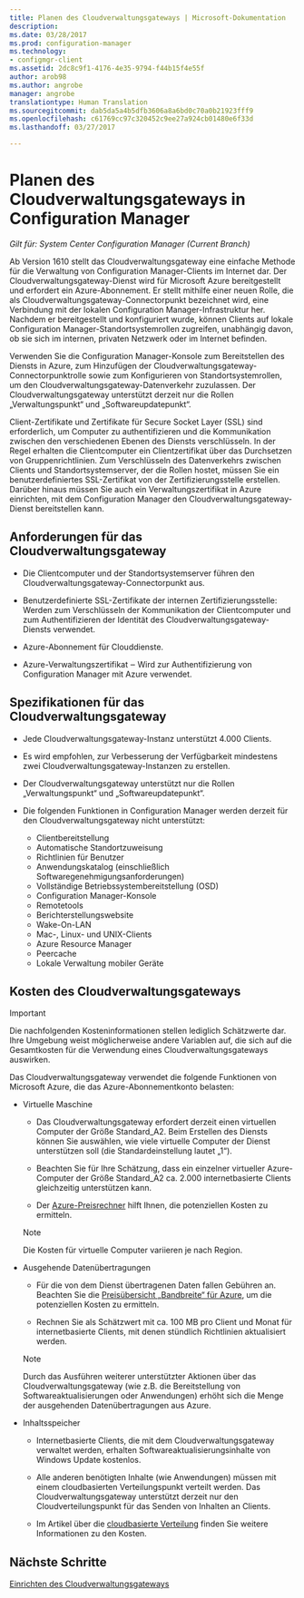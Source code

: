 ```yaml
---
title: Planen des Cloudverwaltungsgateways | Microsoft-Dokumentation
description: 
ms.date: 03/28/2017
ms.prod: configuration-manager
ms.technology:
- configmgr-client
ms.assetid: 2dc8c9f1-4176-4e35-9794-f44b15f4e55f
author: arob98
ms.author: angrobe
manager: angrobe
translationtype: Human Translation
ms.sourcegitcommit: dab5da5a4b5dfb3606a8a6bd0c70a0b21923fff9
ms.openlocfilehash: c61769cc97c320452c9ee27a924cb01480e6f33d
ms.lasthandoff: 03/27/2017

---
```


# <a name="plan-for-cloud-management-gateway-in-configuration-manager"></a>Planen des Cloudverwaltungsgateways in Configuration Manager

*Gilt für: System Center Configuration Manager (Current Branch)*

Ab Version 1610 stellt das Cloudverwaltungsgateway eine einfache Methode für die Verwaltung von Configuration Manager-Clients im Internet dar. Der Cloudverwaltungsgateway-Dienst wird für Microsoft Azure bereitgestellt und erfordert ein Azure-Abonnement. Er stellt mithilfe einer neuen Rolle, die als Cloudverwaltungsgateway-Connectorpunkt bezeichnet wird, eine Verbindung mit der lokalen Configuration Manager-Infrastruktur her. Nachdem er bereitgestellt und konfiguriert wurde, können Clients auf lokale Configuration Manager-Standortsystemrollen zugreifen, unabhängig davon, ob sie sich im internen, privaten Netzwerk oder im Internet befinden.

Verwenden Sie die Configuration Manager-Konsole zum Bereitstellen des Diensts in Azure, zum Hinzufügen der Cloudverwaltungsgateway-Connectorpunktrolle sowie zum Konfigurieren von Standortsystemrollen, um den Cloudverwaltungsgateway-Datenverkehr zuzulassen. Der Cloudverwaltungsgateway unterstützt derzeit nur die Rollen „Verwaltungspunkt“ und „Softwareupdatepunkt“.

Client-Zertifikate und Zertifikate für Secure Socket Layer (SSL) sind erforderlich, um Computer zu authentifizieren und die Kommunikation zwischen den verschiedenen Ebenen des Diensts verschlüsseln. In der Regel erhalten die Clientcomputer ein Clientzertifikat über das Durchsetzen von Gruppenrichtlinien. Zum Verschlüsseln des Datenverkehrs zwischen Clients und Standortsystemserver, der die Rollen hostet, müssen Sie ein benutzerdefiniertes SSL-Zertifikat von der Zertifizierungsstelle erstellen. Darüber hinaus müssen Sie auch ein Verwaltungszertifikat in Azure einrichten, mit dem Configuration Manager den Cloudverwaltungsgateway-Dienst bereitstellen kann.

## <a name="requirements-for-cloud-management-gateway"></a>Anforderungen für das Cloudverwaltungsgateway

-   Die Clientcomputer und der Standortsystemserver führen den Cloudverwaltungsgateway-Connectorpunkt aus.

-   Benutzerdefinierte SSL-Zertifikate der internen Zertifizierungsstelle: Werden zum Verschlüsseln der Kommunikation der Clientcomputer und zum Authentifizieren der Identität des Cloudverwaltungsgateway-Diensts verwendet.

-   Azure-Abonnement für Clouddienste.

-   Azure-Verwaltungszertifikat ‒ Wird zur Authentifizierung von Configuration Manager mit Azure verwendet.

## <a name="specifications-for-cloud-management-gateway"></a>Spezifikationen für das Cloudverwaltungsgateway

- Jede Cloudverwaltungsgateway-Instanz unterstützt 4.000 Clients.
- Es wird empfohlen, zur Verbesserung der Verfügbarkeit mindestens zwei Cloudverwaltungsgateway-Instanzen zu erstellen.
- Der Cloudverwaltungsgateway unterstützt nur die Rollen „Verwaltungspunkt“ und „Softwareupdatepunkt“.
-   Die folgenden Funktionen in Configuration Manager werden derzeit für den Cloudverwaltungsgateway nicht unterstützt:

    -   Clientbereitstellung
    -   Automatische Standortzuweisung
    -   Richtlinien für Benutzer
    -   Anwendungskatalog (einschließlich Softwaregenehmigungsanforderungen)
    -   Vollständige Betriebssystembereitstellung (OSD)
    -   Configuration Manager-Konsole
    -   Remotetools
    -   Berichterstellungswebsite
    -   Wake-On-LAN
    -   Mac-, Linux- und UNIX-Clients
    -   Azure Resource Manager
    -   Peercache
    -   Lokale Verwaltung mobiler Geräte

## <a name="cost-of-cloud-management-gateway"></a>Kosten des Cloudverwaltungsgateways

>[!IMPORTANT]
>Die nachfolgenden Kosteninformationen stellen lediglich Schätzwerte dar. Ihre Umgebung weist möglicherweise andere Variablen auf, die sich auf die Gesamtkosten für die Verwendung eines Cloudverwaltungsgateways auswirken.

Das Cloudverwaltungsgateway verwendet die folgende Funktionen von Microsoft Azure, die das Azure-Abonnementkonto belasten:

-   Virtuelle Maschine

    -   Das Cloudverwaltungsgateway erfordert derzeit einen virtuellen Computer der Größe Standard\_A2. Beim Erstellen des Diensts können Sie auswählen, wie viele virtuelle Computer der Dienst unterstützen soll (die Standardeinstellung lautet „1“).

    -   Beachten Sie für Ihre Schätzung, dass ein einzelner virtueller Azure-Computer der Größe Standard\_A2 ca. 2.000 internetbasierte Clients gleichzeitig unterstützen kann.

    -   Der [Azure-Preisrechner](https://azure.microsoft.com/en-us/pricing/calculator/) hilft Ihnen, die potenziellen Kosten zu ermitteln.

      >[!NOTE]
      >Die Kosten für virtuelle Computer variieren je nach Region.

-   Ausgehende Datenübertragungen

    -   Für die von dem Dienst übertragenen Daten fallen Gebühren an. Beachten Sie die [Preisübersicht „Bandbreite“ für Azure](https://azure.microsoft.com/en-us/pricing/details/bandwidth/), um die potenziellen Kosten zu ermitteln.

    -   Rechnen Sie als Schätzwert mit ca. 100 MB pro Client und Monat für internetbasierte Clients, mit denen stündlich Richtlinien aktualisiert werden.

    >[!NOTE]
    > Durch das Ausführen weiterer unterstützter Aktionen über das Cloudverwaltungsgateway (wie z.B. die Bereitstellung von Softwareaktualisierungen oder Anwendungen) erhöht sich die Menge der ausgehenden Datenübertragungen aus Azure.

-   Inhaltsspeicher

    -   Internetbasierte Clients, die mit dem Cloudverwaltungsgateway verwaltet werden, erhalten Softwareaktualisierungsinhalte von Windows Update kostenlos.

    -   Alle anderen benötigten Inhalte (wie Anwendungen) müssen mit einem cloudbasierten Verteilungspunkt verteilt werden. Das Cloudverwaltungsgateway unterstützt derzeit nur den Cloudverteilungspunkt für das Senden von Inhalten an Clients.

    - Im Artikel über die [cloudbasierte Verteilung](/sccm/core/plan-design/hierarchy/use-a-cloud-based-distribution-point#cost-of-using-cloud-based-distribution) finden Sie weitere Informationen zu den Kosten.

## <a name="next-steps"></a>Nächste Schritte

[Einrichten des Cloudverwaltungsgateways](setup-cloud-management-gateway.md)

